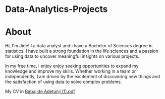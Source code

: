# Data-Analytics-Projects
# About

Hi, I'm Jide! I a data analyst and i have a Bachelor of Sciences degree in statistics. I have built a strong foundation in the life sciences and a passion for using data to uncover meaningful insights on various projects. 

In my free time, I enjoy enjoy seeking opportunities to expand my knowledge and improve my skills. Whether working in a team or independently, I am driven by the excitement of discovering new things and the satisfaction of using data to solve complex problems.

My CV in [Babajide Adetunji (1).pdf](https://github.com/user-attachments/files/17043880/Babajide.Adetunji.1.pdf)
